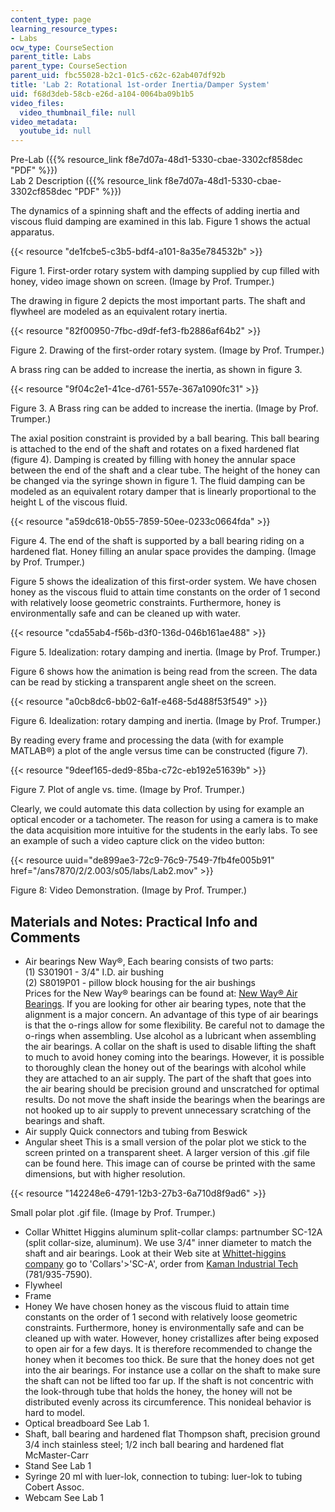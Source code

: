 ```yaml
---
content_type: page
learning_resource_types:
- Labs
ocw_type: CourseSection
parent_title: Labs
parent_type: CourseSection
parent_uid: fbc55028-b2c1-01c5-c62c-62ab407df92b
title: 'Lab 2: Rotational 1st-order Inertia/Damper System'
uid: f68d3deb-58cb-e26d-a104-0064ba09b1b5
video_files:
  video_thumbnail_file: null
video_metadata:
  youtube_id: null
---
```


Pre-Lab ({{% resource_link f8e7d07a-48d1-5330-cbae-3302cf858dec "PDF" %}})  
Lab 2 Description ({{% resource_link f8e7d07a-48d1-5330-cbae-3302cf858dec "PDF" %}})

The dynamics of a spinning shaft and the effects of adding inertia and viscous fluid damping are examined in this lab. Figure 1 shows the actual apparatus.

{{< resource "de1fcbe5-c3b5-bdf4-a101-8a35e784532b" >}}

Figure 1. First-order rotary system with damping supplied by cup filled with honey, video image shown on screen. (Image by Prof. Trumper.)

The drawing in figure 2 depicts the most important parts. The shaft and flywheel are modeled as an equivalent rotary inertia.

{{< resource "82f00950-7fbc-d9df-fef3-fb2886af64b2" >}}

Figure 2. Drawing of the first-order rotary system. (Image by Prof. Trumper.)

A brass ring can be added to increase the inertia, as shown in figure 3.

{{< resource "9f04c2e1-41ce-d761-557e-367a1090fc31" >}}

Figure 3. A Brass ring can be added to increase the inertia. (Image by Prof. Trumper.)

The axial position constraint is provided by a ball bearing. This ball bearing is attached to the end of the shaft and rotates on a fixed hardened flat (figure 4). Damping is created by filling with honey the annular space between the end of the shaft and a clear tube. The height of the honey can be changed via the syringe shown in figure 1. The fluid damping can be modeled as an equivalent rotary damper that is linearly proportional to the height L of the viscous fluid.

{{< resource "a59dc618-0b55-7859-50ee-0233c0664fda" >}}

Figure 4. The end of the shaft is supported by a ball bearing riding on a hardened flat. Honey filling an anular space provides the damping. (Image by Prof. Trumper.)

Figure 5 shows the idealization of this first-order system. We have chosen honey as the viscous fluid to attain time constants on the order of 1 second with relatively loose geometric constraints. Furthermore, honey is environmentally safe and can be cleaned up with water.

{{< resource "cda55ab4-f56b-d3f0-136d-046b161ae488" >}}

Figure 5. Idealization: rotary damping and inertia. (Image by Prof. Trumper.)

Figure 6 shows how the animation is being read from the screen. The data can be read by sticking a transparent angle sheet on the screen.

{{< resource "a0cb8dc6-bb02-6a1f-e468-5d488f53f549" >}}

Figure 6. Idealization: rotary damping and inertia. (Image by Prof. Trumper.)

By reading every frame and processing the data (with for example MATLAB®) a plot of the angle versus time can be constructed (figure 7).

{{< resource "9deef165-ded9-85ba-c72c-eb192e51639b" >}}

Figure 7. Plot of angle vs. time. (Image by Prof. Trumper.)

Clearly, we could automate this data collection by using for example an optical encoder or a tachometer. The reason for using a camera is to make the data acquisition more intuitive for the students in the early labs. To see an example of such a video capture click on the video button:

{{< resource uuid="de899ae3-72c9-76c9-7549-7fb4fe005b91" href="/ans7870/2/2.003/s05/labs/Lab2.mov" >}}

Figure 8: Video Demonstration. (Image by Prof. Trumper.)

Materials and Notes: Practical Info and Comments
------------------------------------------------

*   Air bearings New Way®, Each bearing consists of two parts:  
    (1) S301901 - 3/4" I.D. air bushing  
    (2) S8019P01 - pillow block housing for the air bushings  
    Prices for the New Way® bearings can be found at: [New Way® Air Bearings](http://www.newwayairbearings.com/). If you are looking for other air bearing types, note that the alignment is a major concern. An advantage of this type of air bearings is that the o-rings allow for some flexibility. Be careful not to damage the o-rings when assembling. Use alcohol as a lubricant when assembling the air bearings. A collar on the shaft is used to disable lifting the shaft to much to avoid honey coming into the bearings. However, it is possible to thoroughly clean the honey out of the bearings with alcohol while they are attached to an air supply. The part of the shaft that goes into the air bearing should be precision ground and unscratched for optimal results. Do not move the shaft inside the bearings when the bearings are not hooked up to air supply to prevent unnecessary scratching of the bearings and shaft.
*   Air supply Quick connectors and tubing from Beswick
*   Angular sheet This is a small version of the polar plot we stick to the screen printed on a transparent sheet. A larger version of this .gif file can be found here. This image can of course be printed with the same dimensions, but with higher resolution.

{{< resource "142248e6-4791-12b3-27b3-6a710d8f9ad6" >}}

Small polar plot .gif file. (Image by Prof. Trumper.)

*   Collar Whittet Higgins aluminum split-collar clamps: partnumber SC-12A (split collar-size, aluminum). We use 3/4" inner diameter to match the shaft and air bearings. Look at their Web site at [Whittet-higgins company](http://www.whittet-higgins.com/) go to 'Collars'>'SC-A', order from [Kaman Industrial Tech](http://www.kamandirect.com/) (781/935-7590).
*   Flywheel
*   Frame
*   Honey We have chosen honey as the viscous fluid to attain time constants on the order of 1 second with relatively loose geometric constraints. Furthermore, honey is environmentally safe and can be cleaned up with water. However, honey cristallizes after being exposed to open air for a few days. It is therefore recommended to change the honey when it becomes too thick. Be sure that the honey does not get into the air bearings. For instance use a collar on the shaft to make sure the shaft can not be lifted too far up. If the shaft is not concentric with the look-through tube that holds the honey, the honey will not be distributed evenly across its circumference. This nonideal behavior is hard to model.
*   Optical breadboard See Lab 1.
*   Shaft, ball bearing and hardened flat Thompson shaft, precision ground 3/4 inch stainless steel; 1/2 inch ball bearing and hardened flat McMaster-Carr
*   Stand See Lab 1
*   Syringe 20 ml with luer-lok, connection to tubing: luer-lok to tubing Cobert Assoc.
*   Webcam See Lab 1